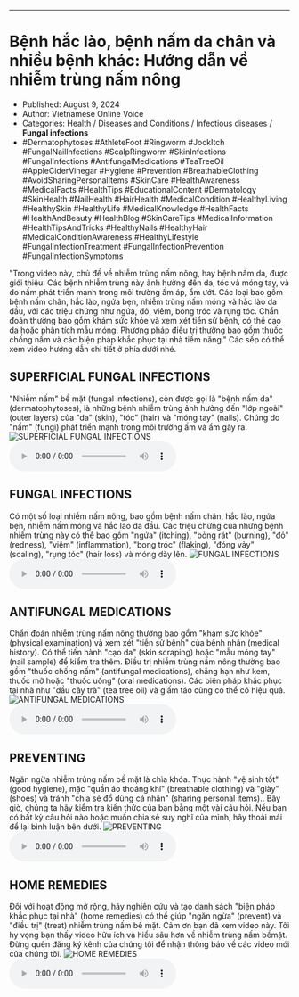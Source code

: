 
---

# Bệnh hắc lào, bệnh nấm da chân và nhiều bệnh khác: Hướng dẫn về nhiễm trùng nấm nông

- Published: August 9, 2024
- Author: Vietnamese Online Voice
- Categories: Health / Diseases and Conditions / Infectious diseases / **Fungal infections**
- #Dermatophytoses #AthleteFoot #Ringworm #JockItch #FungalNailInfections #ScalpRingworm #SkinInfections #FungalInfections #AntifungalMedications #TeaTreeOil #AppleCiderVinegar #Hygiene #Prevention #BreathableClothing #AvoidSharingPersonalItems #SkinCare #HealthAwareness #MedicalFacts #HealthTips #EducationalContent #Dermatology #SkinHealth #NailHealth #HairHealth #MedicalCondition #HealthyLiving #HealthySkin #HealthyLife #MedicalKnowledge #HealthFacts #HealthAndBeauty #HealthBlog #SkinCareTips #MedicalInformation #HealthTipsAndTricks #HealthyNails #HealthyHair #MedicalConditionAwareness #HealthyLifestyle #FungalInfectionTreatment #FungalInfectionPrevention #FungalInfectionSymptoms

"Trong video này, chủ đề về nhiễm trùng nấm nông, hay bệnh nấm da, được giới thiệu. Các bệnh nhiễm trùng này ảnh hưởng đến da, tóc và móng tay, và do nấm phát triển mạnh trong môi trường ấm áp, ẩm ướt. Các loại bao gồm bệnh nấm chân, hắc lào, ngứa bẹn, nhiễm trùng nấm móng và hắc lào da đầu, với các triệu chứng như ngứa, đỏ, viêm, bong tróc và rụng tóc. Chẩn đoán thường bao gồm khám sức khỏe và xem xét tiền sử bệnh, có thể cạo da hoặc phân tích mẫu móng. Phương pháp điều trị thường bao gồm thuốc chống nấm và các biện pháp khắc phục tại nhà tiềm năng." Các sếp có thể xem video hướng dẫn chi tiết ở phía dưới nhé.


## SUPERFICIAL FUNGAL INFECTIONS

"Nhiễm nấm" bề mặt (fungal infections), còn được gọi là "bệnh nấm da" (dermatophytoses), là những bệnh nhiễm trùng ảnh hưởng đến "lớp ngoài" (outer layers) của "da" (skin), "tóc" (hair) và "móng tay" (nails). Chúng do "nấm" (fungi) phát triển mạnh trong môi trường ấm và ẩm gây ra.
![SUPERFICIAL FUNGAL INFECTIONS](https://http-archiver-apis-production-80.schnworks.com/storage/images/transitions/2024-08-09/transition-12252576962-Montserrat-Bold-9C27B0.jpg)
<audio controls>
    <source src="https://http-archiver-apis-production-80.schnworks.com/storage/storage/audio/file-9127490873.mp3" type="audio/mpeg">
</audio>



## FUNGAL INFECTIONS

Có một số loại nhiễm nấm nông, bao gồm bệnh nấm chân, hắc lào, ngứa bẹn, nhiễm nấm móng và hắc lào da đầu. Các triệu chứng của những bệnh nhiễm trùng này có thể bao gồm "ngứa" (itching), "bỏng rát" (burning), "đỏ" (redness), "viêm" (inflammation), "bong tróc" (flaking), "đóng vảy" (scaling), "rụng tóc" (hair loss) và móng dày lên.
![FUNGAL INFECTIONS](https://http-archiver-apis-production-80.schnworks.com/storage/images/transitions/2024-08-09/transition-8359824024-Montserrat-ExtraBold-880E4F.jpg)
<audio controls>
    <source src="https://http-archiver-apis-production-80.schnworks.com/storage/storage/audio/file-26007132123.mp3" type="audio/mpeg">
</audio>



## ANTIFUNGAL MEDICATIONS

Chẩn đoán nhiễm trùng nấm nông thường bao gồm "khám sức khỏe" (physical examination) và xem xét "tiền sử bệnh" của bệnh nhân (medical history). Có thể tiến hành "cạo da" (skin scraping) hoặc "mẫu móng tay" (nail sample) để kiểm tra thêm. Điều trị nhiễm trùng nấm nông thường bao gồm "thuốc chống nấm" (antifungal medications), chẳng hạn như kem, thuốc mỡ hoặc "thuốc uống" (oral medications). Các biện pháp khắc phục tại nhà như "dầu cây trà" (tea tree oil) và giấm táo cũng có thể có hiệu quả.
![ANTIFUNGAL MEDICATIONS](https://http-archiver-apis-production-80.schnworks.com/storage/images/transitions/2024-08-09/transition--40726537957-Montserrat-SemiBold-4A148C.jpg)
<audio controls>
    <source src="https://http-archiver-apis-production-80.schnworks.com/storage/storage/audio/file-22035145073.mp3" type="audio/mpeg">
</audio>



## PREVENTING

Ngăn ngừa nhiễm trùng nấm bề ​​mặt là chìa khóa. Thực hành "vệ sinh tốt" (good hygiene), mặc "quần áo thoáng khí" (breathable clothing) và "giày" (shoes) và tránh "chia sẻ đồ dùng cá nhân" (sharing personal items).. Bây giờ, chúng ta hãy kiểm tra kiến ​​thức của bạn bằng một vài câu hỏi. Nếu bạn có bất kỳ câu hỏi nào hoặc muốn chia sẻ suy nghĩ của mình, hãy thoải mái để lại bình luận bên dưới.
![PREVENTING](https://http-archiver-apis-production-80.schnworks.com/storage/images/transitions/2024-08-09/transition--50581565-Montserrat-SemiBold-4A148C.jpg)
<audio controls>
    <source src="https://http-archiver-apis-production-80.schnworks.com/storage/storage/audio/file-6644406546.mp3" type="audio/mpeg">
</audio>



## HOME REMEDIES

Đối với hoạt động mở rộng, hãy nghiên cứu và tạo danh sách "biện pháp khắc phục tại nhà" (home remedies) có thể giúp "ngăn ngừa" (prevent) và "điều trị" (treat) nhiễm trùng nấm bề ​​mặt. Cảm ơn bạn đã xem video này. Tôi hy vọng bạn thấy video hữu ích và hiểu sâu hơn về nhiễm trùng nấm bề ​​mặt. Đừng quên đăng ký kênh của chúng tôi để nhận thông báo về các video mới của chúng tôi.
![HOME REMEDIES](https://http-archiver-apis-production-80.schnworks.com/storage/images/transitions/2024-08-09/transition--2361297781-Montserrat-Bold-4A148C.jpg)
<audio controls>
    <source src="https://http-archiver-apis-production-80.schnworks.com/storage/storage/audio/file-42015120162.mp3" type="audio/mpeg">
</audio>

